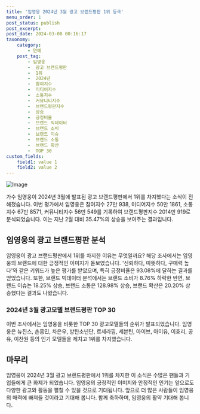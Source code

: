```yaml
---
title: '임영웅 2024년 3월 광고 브랜드평판 1위 등극'
menu_order: 1
post_status: publish
post_excerpt: 
post_date: 2024-03-08 00:16:17
taxonomy:
    category:
        - 연예
    post_tag:
        - 임영웅
        -  광고 브랜드평판
        -  1위
        -  2024년
        -  참여지수
        -  미디어지수
        -  소통지수
        -  커뮤니티지수
        -  브랜드평판지수
        -  상승
        -  긍정비율
        -  브랜드 빅데이터
        -  브랜드 소비
        -  브랜드 이슈
        -  브랜드 소통
        -  브랜드 확산
        -  TOP 30
custom_fields:
    field1: value 1
    field2: value 2
---
```


![Image](https://mimgnews.pstatic.net/image/468/2024/03/06/0001036892_001_20240306193204822.jpg?type=w540)

가수 임영웅이 2024년 3월에 발표된 광고 브랜드평판에서 1위를 차지했다는 소식이 전해졌습니다. 이번 평가에서 임영웅은 참여지수 27만 938, 미디어지수 50만 1861, 소통지수 67만 8571, 커뮤니티지수 56만 549를 기록하여 브랜드평판지수 2014만 919로 분석되었습니다. 이는 지난 2월 대비 35.47%의 상승을 보여주는 결과입니다.
## 임영웅의 광고 브랜드평판 분석
임영웅이 광고 브랜드평판에서 1위를 차지한 이유는 무엇일까요? 해당 조사에서는 임영웅의 브랜드에 대한 긍정적인 이미지가 돋보였습니다. '신뢰하다, 따뜻하다, 구매력 높다'와 같은 키워드가 높은 평가를 받았으며, 특히 긍정비율은 93.08%에 달하는 결과를 얻었습니다. 또한, 브랜드 빅데이터 분석에서는 브랜드 소비가 8.76% 하락한 반면, 브랜드 이슈는 18.25% 상승, 브랜드 소통은 128.98% 상승, 브랜드 확산은 20.20% 상승했다는 결과도 나왔습니다.
### 2024년 3월 광고모델 브랜드평판 TOP 30
이번 조사에서는 임영웅을 비롯한 TOP 30 광고모델들의 순위가 발표되었습니다. 임영웅은 뉴진스, 손흥민, 차은우, 방탄소년단, 르세라핌, 세븐틴, 아이브, 아이유, 이효리, 공유, 이찬원 등의 인기 모델들을 제치고 1위를 차지했습니다.
## 마무리
임영웅이 2024년 3월 광고 브랜드평판에서 1위를 차지한 이 소식은 수많은 팬들과 기업들에게 큰 화제가 되었습니다. 임영웅의 긍정적인 이미지와 안정적인 인기는 앞으로도 다양한 광고와 활동을 펼칠 수 있을 것으로 기대됩니다. 앞으로 더 많은 사람들이 임영웅의 매력에 빠져들 것이라고 기대해 봅니다. 함께 축하하며, 임영웅의 활약 기대해 봅니다.
